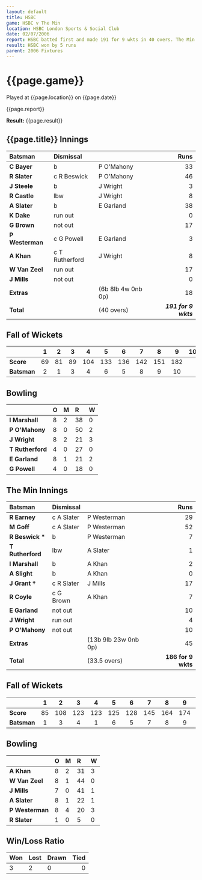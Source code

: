```yaml
---
layout: default
title: HSBC
game: HSBC v The Min
location: HSBC London Sports & Social Club
date: 02/07/2006
report: HSBC batted first and made 191 for 9 wkts in 40 overs. The Min replied with 186 for 9 wkts in 40 overs
result: HSBC won by 5 runs
parent: 2006 Fixtures
---
```


# {{page.game}}

Played at {{page.location}} on {{page.date}}

{{page.report}}

**Result:** {{page.result}}

## {{page.title}} Innings

| Batsman | Dismissal |  | Runs |
|:---|:---|---|---:|
| **C Bayer** | b | P O'Mahony | 33 |
| **R Slater** | c R Beswick | P O'Mahony | 46 |
| **J Steele** | b | J Wright | 3 |
| **R Castle** | lbw | J Wright | 8 |
| **A Slater** | b | E Garland | 38 |
| **K Dake** | run out |  | 0 |
| **G Brown** | not out |  | 17 |
| **P Westerman** | c G Powell | E Garland | 3 |
| **A Khan** | c T Rutherford | J Wright | 8 |
| **W Van Zeel** | run out |  | 17 |
| **J Mills** | not out |  | 0 |
| **Extras** | | (6b 8lb 4w 0nb 0p) | 18 |
| **Total** | | (40 overs) | ***191 for 9 wkts*** |

## Fall of Wickets

| | 1 | 2 | 3 | 4 | 5 | 6 | 7 | 8 | 9 | 10 |
|---|:---:|:---:|:---:|:---:|:---:|:---:|:---:|:---:|:---:|:---:|
| **Score** | 69 | 81 | 89 | 104 | 133 | 136 | 142 | 151 | 182 |  |
| **Batsman** | 2 | 1 | 3 | 4 | 6 | 5 | 8 | 9 | 10 |  |

## Bowling

| | O | M | R | W |
|---|:---|:---|:---|:---|
| **I Marshall** | 8 | 2 | 38 | 0 |
| **P O'Mahony** | 8 | 0 | 50 | 2 |
| **J Wright** | 8 | 2 | 21 | 3 |
| **T Rutherford** | 4 | 0 | 27 | 0 |
| **E Garland** | 8 | 1 | 21 | 2 |
| **G Powell** | 4 | 0 | 18 | 0 |

## The Min Innings

| Batsman | Dismissal |  | Runs |
|:---|:---|---|---:|
| **R Earney** | c A Slater | P Westerman | 29 |
| **M Goff** | c A Slater | P Westerman | 52 |
| **R Beswick &#42;** | b | P Westerman | 7 |
| **T Rutherford** | lbw | A Slater | 1 |
| **I Marshall** | b | A Khan | 2 |
| **A Slight** | b | A Khan | 0 |
| **J Grant &#8224;** | c R Slater | J Mills | 17 |
| **R Coyle** | c G Brown | A Khan | 7 |
| **E Garland** | not out |  | 10 |
| **J Wright** | run out |  | 4 |
| **P O'Mahony** | not out |  | 10 |
| **Extras** | | (13b 9lb 23w 0nb 0p) | 45 |
| **Total** | | (33.5 overs) | **186 for 9 wkts** |

## Fall of Wickets

| | 1 | 2 | 3 | 4 | 5 | 6 | 7 | 8 | 9 | 10 |
|---|:---:|:---:|:---:|:---:|:---:|:---:|:---:|:---:|:---:|:---:|
| **Score** | 85 | 108 | 123 | 123 | 125 | 128 | 145 | 164 | 174 |  |
| **Batsman** | 1 | 3 | 4 | 1 | 6 | 5 | 7 | 8 | 9 |  |

## Bowling

| | O | M | R | W |
|---|:---|:---|:---|:---|
| **A Khan** | 8 | 2 | 31 | 3 |
| **W Van Zeel** | 8 | 1 | 44 | 0 |
| **J Mills** | 7 | 0 | 41 | 1 |
| **A Slater** | 8 | 1 | 22 | 1 |
| **P Westerman** | 8 | 4 | 20 | 3 |
| **R Slater** | 1 | 0 | 5 | 0 |

## Win/Loss Ratio

| Won | Lost | Drawn | Tied |
|:---|:---|:---|---:|
| 3 | 2 | 0 | 0 |